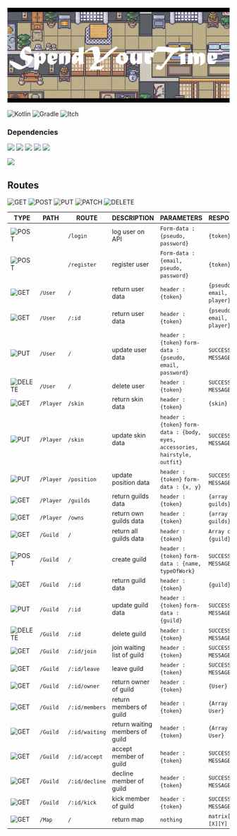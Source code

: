 ![bannier](./bannier.png)

![Kotlin](https://img.shields.io/badge/kotlin-%230095D5.svg?style=for-the-badge&logo=kotlin&logoColor=white)
![Gradle](https://img.shields.io/badge/Gradle-02303A.svg?style=for-the-badge&logo=Gradle&logoColor=white)
![Itch](https://img.shields.io/badge/Itch.io-FA5C5C?style=for-the-badge&logo=itch.io&logoColor=white)

[GET]: <https://img.shields.io/badge/GET-darkgreen>
[POST]: <https://img.shields.io/badge/POST-blue>
[PUT]: <https://img.shields.io/badge/PUT-orange>
[PATCH]: <https://img.shields.io/badge/PATCH-blueviolet>
[DELETE]: <https://img.shields.io/badge/DELETE-darkred>
### Dependencies

![](https://img.shields.io/badge/JVM%20Java-11.0.13-orange)
![](https://img.shields.io/badge/Kotlin-1.6.20_M1-blue)
![](https://img.shields.io/badge/Javalin-4.3.0-cyan)
![](https://img.shields.io/badge/SLF4J-1.7.36-yellow)
![](https://img.shields.io/badge/Jackson-2.13.1-orange)

![](https://img.shields.io/badge/com.github.johnrengelman.shadow-5.2.0-black)

## Routes
![GET]
![POST]
![PUT]
![PATCH]
![DELETE]

TYPE | PATH | ROUTE | DESCRIPTION | PARAMETERS | RESPONSE
--- | --- | --- | --- | --- | ---
![POST]| | `/login` | log user on API | `Form-data : {pseudo, password}` | `{token}`
![POST]| | `/register` | register user | `Form-data : {email, pseudo, password}` | `{token}`
![GET] | `/User` | `/` | return user data | `header : {token}`  | `{pseudo, email, player}`
![GET] | `/User` | `/:id` | return user data | `header : {token}`  | `{pseudo, email, player}`
![PUT] | `/User` | `/` | update user data | `header : {token}` `form-data : {pseudo, email, password}`  | `SUCCESS MESSAGE`
![DELETE] | `/User` | `/` | delete user | `header : {token}`  | `SUCCESS MESSAGE`
![GET] | `/Player`| `/skin` | return skin data | `header : {token}`  | `{skin}`
![PUT] | `/Player` | `/skin` | update skin data | `header : {token}` `form-data : {body, eyes, accessories, hairstyle, outfit}`  | `SUCCESS MESSAGE`
![PUT] | `/Player` | `/position` | update position data | `header : {token}` `form-data : {x, y}`  | `SUCCESS MESSAGE`
![GET] | `/Player` | `/guilds` | return guilds data | `header : {token}`  | `{array of guilds}`
![GET] | `/Player` | `/owns` | return own guilds data | `header : {token}`  | `{array of guilds}`
![GET] | `/Guild` | `/` | return all guilds data | `header : {token}`  | `Array of {guild}`
![POST] | `/Guild` | `/` | create guild | `header : {token}` `form-data : {name, typeOfWork}`  | `SUCCESS MESSAGE`
![GET] | `/Guild` | `/:id` | return guild data | `header : {token}`  | `{guild}`
![PUT] | `/Guild` | `/:id` | update guild data | `header : {token}` `form-data : {guild}`  | `SUCCESS MESSAGE`
![DELETE] | `/Guild` | `/:id` | delete guild | `header : {token}`  | `SUCCESS MESSAGE`
![GET] | `/Guild` | `/:id/join` | join waiting list of guild | `header : {token}`  | `SUCCESS MESSAGE`
![GET] | `/Guild` | `/:id/leave` | leave guild | `header : {token}`  | `SUCCESS MESSAGE`
![GET] | `/Guild` | `/:id/owner` | return owner of guild | `header : {token}`  | `{User}`
![GET] | `/Guild` | `/:id/members` | return members of guild | `header : {token}`  | `{Array of User}`
![GET] | `/Guild` | `/:id/waiting` | return waiting members of guild | `header : {token}`  | `{Array of User}`
![GET] | `/Guild` | `/:id/accept` | accept member of guild | `header : {token}`  | `SUCCESS MESSAGE`
![GET] | `/Guild` | `/:id/decline` | decline member of guild | `header : {token}`  | `SUCCESS MESSAGE`
![GET] | `/Guild` | `/:id/kick` | kick member of guild | `header : {token}`  | `SUCCESS MESSAGE`
![GET] | `/Map` | `/` | return map | `nothing` | `matrix[3][X][Y]`